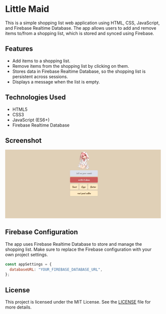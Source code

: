 # Little Maid 

This is a simple shopping list web application using HTML, CSS, JavaScript, and Firebase Realtime Database. The app allows users to add and remove items to/from a shopping list, which is stored and synced using Firebase.

## Features

- Add items to a shopping list.
- Remove items from the shopping list by clicking on them.
- Stores data in Firebase Realtime Database, so the shopping list is persistent across sessions.
- Displays a message when the list is empty.

## Technologies Used

- HTML5
- CSS3
- JavaScript (ES6+)
- Firebase Realtime Database

 ## Screenshot

![image](https://github.com/nharjes/littleMaidShoppingApp/blob/main/screenshot%20littleMaid.JPG)

## Firebase Configuration

The app uses Firebase Realtime Database to store and manage the shopping list. Make sure to replace the Firebase configuration with your own project settings.

```javascript
const appSettings = {
  databaseURL: "YOUR_FIREBASE_DATABASE_URL",
};
```
  ## License 
  This project is licensed under the MIT License. See the [LICENSE](LICENSE) file for more details.
